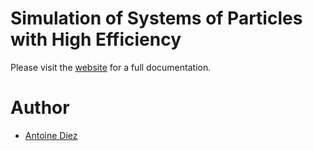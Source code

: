 # Simulation of Systems of Particles with High Efficiency

Please visit the [website](https://sisyphe.readthedocs.io/en/latest/) for a full documentation.

# Author

- [Antoine Diez](https://antoinediez.gitlab.io)